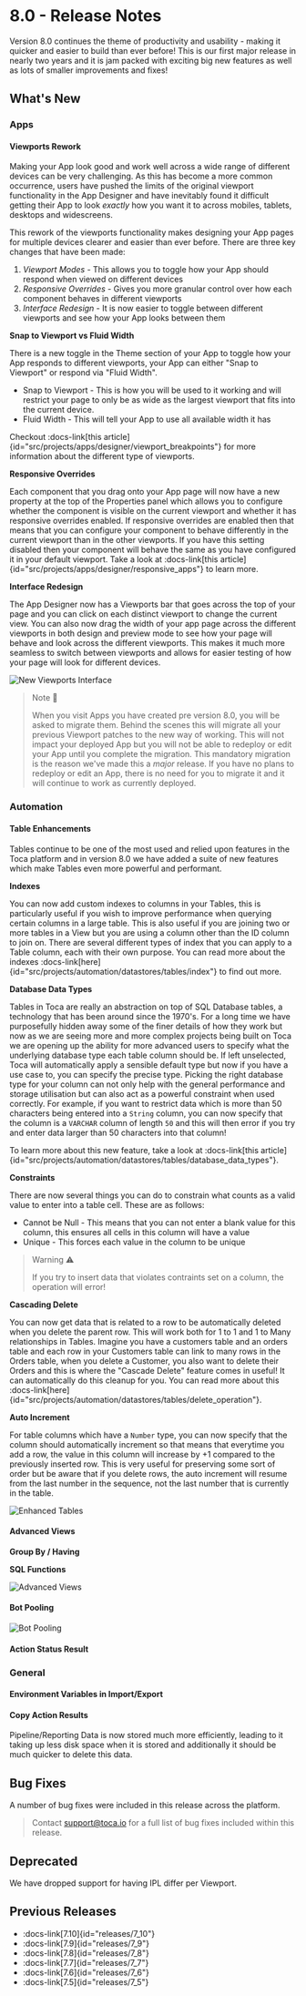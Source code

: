 # 8.0 - Release Notes

Version 8.0 continues the theme of productivity and usability - making it quicker and easier to build than ever before! This is our first major release in nearly two years and it is jam packed with exciting big new features as well as lots of smaller improvements and fixes!

## What's New

### Apps

#### Viewports Rework

Making your App look good and work well across a wide range of different devices can be very challenging. As this has become a more common occurrence, users have pushed the limits of the original viewport functionality in the App Designer and have inevitably found it difficult getting their App to look _exactly_ how you want it to across mobiles, tablets, desktops and widescreens.

This rework of the viewports functionality makes designing your App pages for multiple devices clearer and easier than ever before. There are three key changes that have been made:
1. _Viewport Modes_ - This allows you to toggle how your App should respond when viewed on different devices
2. _Responsive Overrides_ - Gives you more granular control over how each component behaves in different viewports
3. _Interface Redesign_ - It is now easier to toggle between different viewports and see how your App looks between them

**Snap to Viewport vs Fluid Width**

There is a new toggle in the Theme section of your App to toggle how your App responds to different viewports, your App can either "Snap to Viewport" or respond via "Fluid Width".
- Snap to Viewport - This is how you will be used to it working and will restrict your page to only be as wide as the largest viewport that fits into the current device.
- Fluid Width - This will tell your App to use all available width it has

Checkout :docs-link[this article]{id="src/projects/apps/designer/viewport_breakpoints"} for more information about the different type of viewports.

**Responsive Overrides**

Each component that you drag onto your App page will now have a new property at the top of the Properties panel which allows you to configure whether the component is visible on the current viewport and whether it has responsive overrides enabled.
If responsive overrides are enabled then that means that you can configure your component to behave differently in the current viewport than in the other viewports. If you have this setting disabled then your component will behave the same as you have configured it in your default viewport. Take a look at :docs-link[this article]{id="src/projects/apps/designer/responsive_apps"} to learn more.

**Interface Redesign**

The App Designer now has a Viewports bar that goes across the top of your page and you can click on each distinct viewport to change the current view. You can also now drag the width of your app page across the different viewports in both design and preview mode to see how your page will behave and look across the different viewports. This makes it much more seamless to switch between viewports and allows for easier testing of how your page will look for different devices.

![New Viewports Interface](/src/assets/releases/8_0/viewports.gif)

> Note 📝
>
> When you visit Apps you have created pre version 8.0, you will be asked to migrate them. Behind the scenes this will migrate all your previous Viewport patches to the new way of working. This will not impact your deployed App but you will not be able to redeploy or edit your App until you complete the migration. This mandatory migration is the reason we've made this a _major_ release. If you have no plans to redeploy or edit an App, there is no need for you to migrate it and it will continue to work as currently deployed.

### Automation

#### Table Enhancements

Tables continue to be one of the most used and relied upon features in the Toca platform and in version 8.0 we have added a suite of new features which make Tables even more powerful and performant.

**Indexes**

You can now add custom indexes to columns in your Tables, this is particularly useful if you wish to improve performance when querying certain columns in a large table. This is also useful if you are joining two or more tables in a View but you are using a column other than the ID column to join on. There are several different types of index that you can apply to a Table column, each with their own purpose. You can read more about the indexes :docs-link[here]{id="src/projects/automation/datastores/tables/index"} to find out more.

**Database Data Types**

Tables in Toca are really an abstraction on top of SQL Database tables, a technology that has been around since the 1970's. For a long time we have purposefully hidden away some of the finer details of how they work but now as we are seeing more and more complex projects being built on Toca we are opening up the ability for more advanced users to specify what the underlying database type each table column should be. If left unselected, Toca will automatically apply a sensible default type but now if you have a use case to, you can specify the precise type. Picking the right database type for your column can not only help with the general performance and storage utilisation but can also act as a powerful constraint when used correctly. For example, if you want to restrict data which is more than 50 characters being entered into a `String` column, you can now specify that the column is a `VARCHAR` column of length `50` and this will then error if you try and enter data larger than 50 characters into that column!

To learn more about this new feature, take a look at :docs-link[this article]{id="src/projects/automation/datastores/tables/database_data_types"}.

**Constraints**

There are now several things you can do to constrain what counts as a valid value to enter into a table cell. These are as follows:
- Cannot be Null - This means that you can not enter a blank value for this column, this ensures all cells in this column will have a value
- Unique - This forces each value in the column to be unique

> Warning ⚠️
>
> If you try to insert data that violates contraints set on a column, the operation will error!

**Cascading Delete**

You can now get data that is related to a row to be automatically deleted when you delete the parent row. This will work both for 1 to 1 and 1 to Many relationships in Tables. Imagine you have a customers table and an orders table and each row in your Customers table can link to many rows in the Orders table, when you delete a Customer, you also want to delete their Orders and this is where the "Cascade Delete" feature comes in useful! It can automatically do this cleanup for you. You can read more about this :docs-link[here]{id="src/projects/automation/datastores/tables/delete_operation"}.

**Auto Increment**

For table columns which have a `Number` type, you can now specify that the column should automatically increment so that means that everytime you add a row, the value in this column will increase by +1 compared to the previously inserted row. This is very useful for preserving some sort of order but be aware that if you delete rows, the auto increment will resume from the last number in the sequence, not the last number that is currently in the table.

![Enhanced Tables](/src/assets/releases/8_0/enhanced_tables.gif)

#### Advanced Views

**Group By / Having**

**SQL Functions**

![Advanced Views](/src/assets/releases/8_0/advanced_views.gif)

#### Bot Pooling

![Bot Pooling](/src/assets/releases/8_0/bot_pooling.gif)


#### Action Status Result

### General

#### Environment Variables in Import/Export

#### Copy Action Results

Pipeline/Reporting Data is now stored much more efficiently, leading to it taking up less disk space when it is stored and additionally it should be much quicker to delete this data.

## Bug Fixes

A number of bug fixes were included in this release across the platform.

> Contact <support@toca.io> for a full list of bug fixes included within this release.

## Deprecated

We have dropped support for having IPL differ per Viewport.

## Previous Releases

- :docs-link[7.10]{id="releases/7_10"}
- :docs-link[7.9]{id="releases/7_9"}
- :docs-link[7.8]{id="releases/7_8"}
- :docs-link[7.7]{id="releases/7_7"}
- :docs-link[7.6]{id="releases/7_6"}
- :docs-link[7.5]{id="releases/7_5"}

